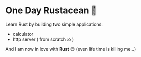 # One Day Rustacean 🦀

Learn Rust by building two simple applications:

- calculator
- http server ( from scratch :o )

And I am now in love with **Rust** 😍 (even life time is killing me...)
